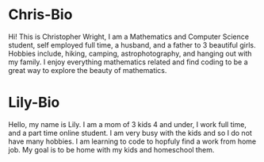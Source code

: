 # Chris-Bio

Hi! This is Christopher Wright, I am a Mathematics and Computer Science student, self employed full time, a husband, and a father to 3 beautiful girls. Hobbies include, hiking, camping, astrophotography, and hanging out with my family. I enjoy everything mathematics related and find coding to be a great way to explore the beauty of mathematics. 

# Lily-Bio

Hello, my name is Lily. I am a mom of 3 kids 4 and under, I work full time, and a part time online student. I am very busy with the kids and so I do not have many hobbies. I am learning to code to hopfuly find a work from home job. My goal is to be home with my kids and homeschool them.  
